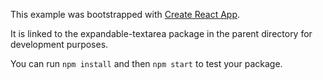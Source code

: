 This example was bootstrapped with [Create React App](https://github.com/facebook/create-react-app).

It is linked to the expandable-textarea package in the parent directory for development purposes.

You can run `npm install` and then `npm start` to test your package.
